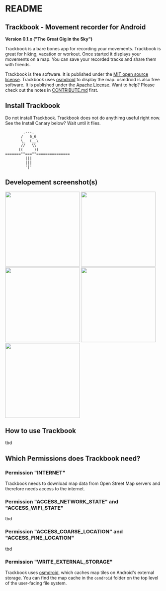 README
======

Trackbook - Movement recorder for Android
-----------------------------------------

**Version 0.1.x ("The Great Gig in the Sky")**

Trackbook is a bare bones app for recording your movements. Trackbook is great for hiking, vacation or workout. Once started it displays your movements on a map. You can save your recorded tracks and share them with friends.

Trackbook is free software. It is published under the [MIT open source license](https://opensource.org/licenses/MIT). Trackbook uses [osmdroid](https://github.com/osmdroid/osmdroid) to display the map. osmdroid is also free software. It is published under the [Apache License](https://github.com/osmdroid/osmdroid/blob/master/LICENSE). Want to help? Please check out the notes in [CONTRIBUTE.md](https://github.com/y20k/transistor/blob/master/CONTRIBUTE.md) first.

Install Trackbook
------------------
Do not install Trackbook. Trackbook does not do anythimg useful right now. See the Install Canary below? Wait until it flies. 

            .---.
           /   6_6
           \_  (__\
           //   \\
          ((     ))
    =======""===""===============
             |||
             |||
             '|'

Developement screenshot(s)
--------------------------
[<img src="https://cloud.githubusercontent.com/assets/9103935/18307128/4ca8e8a8-74ef-11e6-9f47-33f31bdff36e.png" width="240">](https://cloud.githubusercontent.com/assets/9103935/18307128/4ca8e8a8-74ef-11e6-9f47-33f31bdff36e.png)
[<img src="https://cloud.githubusercontent.com/assets/9103935/18307129/4ca963be-74ef-11e6-8b5b-f4ea6793a1d1.png" width="240">](https://cloud.githubusercontent.com/assets/9103935/18307129/4ca963be-74ef-11e6-8b5b-f4ea6793a1d1.png)
[<img src="https://cloud.githubusercontent.com/assets/9103935/18307132/4cabc816-74ef-11e6-9752-237e3f1611fc.png" width="240">](https://cloud.githubusercontent.com/assets/9103935/18307132/4cabc816-74ef-11e6-9752-237e3f1611fc.png)
[<img src="https://cloud.githubusercontent.com/assets/9103935/18307131/4caa247a-74ef-11e6-8059-41abfe11f71c.png" width="240">](https://cloud.githubusercontent.com/assets/9103935/18307131/4caa247a-74ef-11e6-8059-41abfe11f71c.png)
[<img src="https://cloud.githubusercontent.com/assets/9103935/18307130/4ca9f270-74ef-11e6-96e7-d918e807e9a2.png" width="240">](https://cloud.githubusercontent.com/assets/9103935/18307130/4ca9f270-74ef-11e6-96e7-d918e807e9a2.png)



How to use Trackbook
---------------------
tbd

Which Permissions does Trackbook need?
---------------------------------------
### Permission "INTERNET"
Trackbook needs to download map data from Open Street Map servers and therefore needs access to the internet.

### Permission "ACCESS_NETWORK_STATE" and "ACCESS_WIFI_STATE"
tbd
            
### Permission "ACCESS_COARSE_LOCATION" and "ACCESS_FINE_LOCATION"
tbd

### Permission "WRITE_EXTERNAL_STORAGE"
Trackbook uses [osmdroid](https://github.com/osmdroid/osmdroid), which caches map tiles on Android's external storage. You can find the map cache in the `osmdroid` folder on the top level of the user-facing file system.
